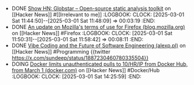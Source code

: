 - DONE [Show HN: Globstar – Open-source static analysis toolkit](https://news.ycombinator.com/item?id=43207942) on [[Hacker News]] #[[Irrelevant to me]]
  :LOGBOOK:
  CLOCK: [2025-03-01 Sat 11:44:50]--[2025-03-01 Sat 11:48:09] =>  00:03:19
  :END:
- DONE [An update on Mozilla's terms of use for Firefox (blog.mozilla.org)](https://news.ycombinator.com/item?id=43213612) on [[Hacker News]] #Firefox
  :LOGBOOK:
  CLOCK: [2025-03-01 Sat 11:50:31]--[2025-03-01 Sat 11:58:42] =>  00:08:11
  :END:
- DONE [Vibe Coding and the Future of Software Engineering (alexp.pl)](https://news.ycombinator.com/item?id=43169706) on [[Hacker News]] #Programming
  {{twitter https://x.com/sundeep/status/1887230460780335504}}
- DOING [Docker limits unauthenticated pulls to 10/HR/IP from Docker Hub, from March 1 (docker.com)](https://news.ycombinator.com/item?id=43125089) on [[Hacker News]] #Docker/Hub
  :LOGBOOK:
  CLOCK: [2025-03-01 Sat 14:25:59]
  :END: